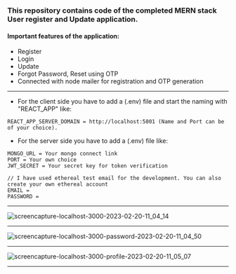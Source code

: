 ### This repository contains code of the completed MERN stack User register and Update application.

#### Important features of the application:
* Register 
* Login
* Update
* Forgot Password, Reset using OTP
* Connected with node mailer for registration and OTP generation
***
* For the client side you have to add a (.env) file and start the naming with "REACT_APP" like:
```
REACT_APP_SERVER_DOMAIN = http://localhost:5001 (Name and Port can be of your choice).
```
* For the server side you have to add a (.env) file like:
```
MONGO_URL = Your mongo connect link
PORT = Your own choice
JWT_SECRET = Your secret key for token verification

// I have used ethereal test email for the development. You can also create your own ethereal account
EMAIL = 
PASSWORD = 
```
***
![screencapture-localhost-3000-2023-02-20-11_04_14](https://user-images.githubusercontent.com/70688937/220020232-807ef032-e485-4c1b-a083-740348fb6514.png)
***
![screencapture-localhost-3000-password-2023-02-20-11_04_50](https://user-images.githubusercontent.com/70688937/220020316-e34cd140-fb8d-4fcf-ba93-50c0ca06bd72.png)
***
![screencapture-localhost-3000-profile-2023-02-20-11_05_07](https://user-images.githubusercontent.com/70688937/220020379-13b02b6b-102d-4cf1-a169-7e2b4fda420d.png)
***
